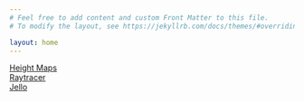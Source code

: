 ```yaml
---
# Feel free to add content and custom Front Matter to this file.
# To modify the layout, see https://jekyllrb.com/docs/themes/#overriding-theme-defaults

layout: home
---
```


<A href="/420/height-maps/height-maps">Height Maps</A>
<br>
<A href="/420/raytracer/raytracer">Raytracer</A>
<br>
<A href="/520/jello/jello">Jello</A>
